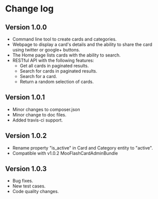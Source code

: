 Change log
==============

## Version 1.0.0
- Command line tool to create cards and categories.
- Webpage to display a card's details and the ability to share the card using twitter or google+ buttons.
- The Home page lists cards with the ability to search.
- RESTful API with the following features:
    - Get all cards in paginated results.
    - Search for cards in paginated results.
    - Search for a card.
    - Return a random selection of cards.

## Version 1.0.1
- Minor changes to composer.json
- Minor change to doc files.
- Added travis-ci support.

## Version 1.0.2
- Rename property "is_active" in Card and Category entity to "active".
- Compatible with v1.0.2 MooFlashCardAdminBundle

## Version 1.0.3
- Bug fixes.
- New test cases.
- Code quality changes.

